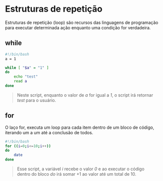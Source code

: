 # Estruturas de repetição

Estruturas de repetição (loop) são recursos das linguagens de programação para executar determinada ação enquanto uma condição for verdadeira.

## while

```bash
#!/bin/bash
a = 1

while [ "$a" = "1" ]
do
    echo "test"
    read a
done
```
> Neste script, enquanto o valor de *a* for igual a *1*, o script irá retornar *test* para o usuário.

## for

O laço for, executa um loop para cada item dentro de um bloco de código, iterando um a um até a conclusão de todos.

```bash
#!/bin/bash
for ((i=0;i<=10;i++))
do
    date
done
```
> Esse script, a variável *i* recebe o valor *0* e ao executar o código dentro do bloco *do* irá somar +1 ao valor até um total de 10.
